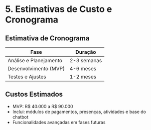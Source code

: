 # 5. Estimativas de Custo e Cronograma

## Estimativa de Cronograma

| Fase                        | Duração       |
|----------------------------|---------------|
| Análise e Planejamento     | 2-3 semanas   |
| Desenvolvimento (MVP)      | 4-6 meses     |
| Testes e Ajustes           | 1-2 meses     |

## Custos Estimados

- MVP: R$ 40.000 a R$ 90.000
- Inclui: módulos de pagamentos, presenças, atividades e base do chatbot
- Funcionalidades avançadas em fases futuras
